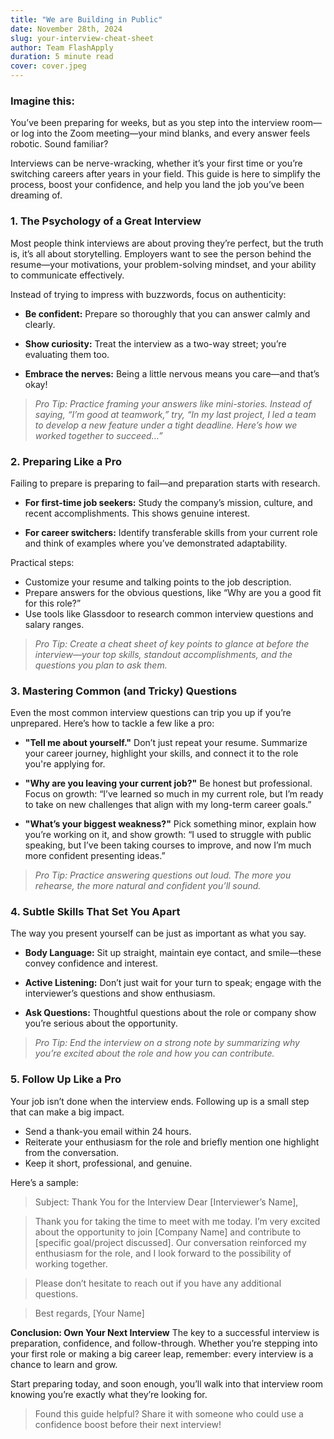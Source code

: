 ```yaml
---
title: "We are Building in Public"
date: November 28th, 2024
slug: your-interview-cheat-sheet
author: Team FlashApply
duration: 5 minute read
cover: cover.jpeg
---
```


### Imagine this:

You’ve been preparing for weeks, but as you step into the interview room—or log into the Zoom meeting—your mind blanks, and every answer feels robotic. Sound familiar?

Interviews can be nerve-wracking, whether it’s your first time or you’re switching careers after years in your field. This guide is here to simplify the process, boost your confidence, and help you land the job you’ve been dreaming of.

### 1. The Psychology of a Great Interview

Most people think interviews are about proving they’re perfect, but the truth is, it’s all about storytelling. Employers want to see the person behind the resume—your motivations, your problem-solving mindset, and your ability to communicate effectively.

Instead of trying to impress with buzzwords, focus on authenticity:

- **Be confident:** Prepare so thoroughly that you can answer calmly and clearly.

- **Show curiosity:** Treat the interview as a two-way street; you’re evaluating them too.

- **Embrace the nerves:** Being a little nervous means you care—and that’s okay!

> *Pro Tip: Practice framing your answers like mini-stories. Instead of saying, “I’m good at teamwork,” try, “In my last project, I led a team to develop a new feature under a tight deadline. Here’s how we worked together to succeed…”*

### 2. Preparing Like a Pro

Failing to prepare is preparing to fail—and preparation starts with research.

- **For first-time job seekers:** Study the company’s mission, culture, and recent accomplishments. This shows genuine interest.

- **For career switchers:** Identify transferable skills from your current role and think of examples where you’ve demonstrated adaptability.

Practical steps:

- Customize your resume and talking points to the job description.
- Prepare answers for the obvious questions, like “Why are you a good fit for this role?”
- Use tools like Glassdoor to research common interview questions and salary ranges.

> *Pro Tip: Create a cheat sheet of key points to glance at before the interview—your top skills, standout accomplishments, and the questions you plan to ask them.*

### 3. Mastering Common (and Tricky) Questions

Even the most common interview questions can trip you up if you’re unprepared. Here’s how to tackle a few like a pro:
- **"Tell me about yourself."**
Don’t just repeat your resume. Summarize your career journey, highlight your skills, and connect it to the role you're applying for.

- **"Why are you leaving your current job?"**
Be honest but professional. Focus on growth: “I’ve learned so much in my current role, but I’m ready to take on new challenges that align with my long-term career goals.”

- **"What’s your biggest weakness?"**
Pick something minor, explain how you’re working on it, and show growth: “I used to struggle with public speaking, but I’ve been taking courses to improve, and now I’m much more confident presenting ideas.”

> *Pro Tip: Practice answering questions out loud. The more you rehearse, the more natural and confident you’ll sound.*

### 4. Subtle Skills That Set You Apart

The way you present yourself can be just as important as what you say.

- **Body Language:** Sit up straight, maintain eye contact, and smile—these convey confidence and interest.

- **Active Listening:** Don’t just wait for your turn to speak; engage with the interviewer’s questions and show enthusiasm.

- **Ask Questions:** Thoughtful questions about the role or company show you’re serious about the opportunity.

> *Pro Tip: End the interview on a strong note by summarizing why you’re excited about the role and how you can contribute.*

### 5. Follow Up Like a Pro

Your job isn’t done when the interview ends. Following up is a small step that can make a big impact.

- Send a thank-you email within 24 hours.
- Reiterate your enthusiasm for the role and briefly mention one highlight from the conversation.
- Keep it short, professional, and genuine.

Here’s a sample:
> Subject: Thank You for the Interview
> Dear [Interviewer’s Name],

> Thank you for taking the time to meet with me today. I’m very excited about the opportunity to join [Company Name] and contribute to [specific goal/project discussed]. Our conversation reinforced my enthusiasm for the role, and I look forward to the possibility of working together.

> Please don’t hesitate to reach out if you have any additional questions.

> Best regards,
> [Your Name]

**Conclusion: Own Your Next Interview**
The key to a successful interview is preparation, confidence, and follow-through. Whether you’re stepping into your first role or making a big career leap, remember: every interview is a chance to learn and grow.

Start preparing today, and soon enough, you’ll walk into that interview room knowing you’re exactly what they’re looking for.

> Found this guide helpful? Share it with someone who could use a confidence boost before their next interview!
